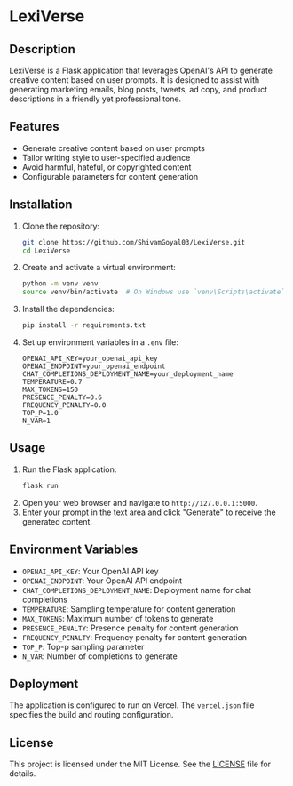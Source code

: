 # LexiVerse

## Description
LexiVerse is a Flask application that leverages OpenAI's API to generate creative content based on user prompts. It is designed to assist with generating marketing emails, blog posts, tweets, ad copy, and product descriptions in a friendly yet professional tone.

## Features
- Generate creative content based on user prompts
- Tailor writing style to user-specified audience
- Avoid harmful, hateful, or copyrighted content
- Configurable parameters for content generation

## Installation
1. Clone the repository:
   ```bash
   git clone https://github.com/ShivamGoyal03/LexiVerse.git
   cd LexiVerse
   ```
2. Create and activate a virtual environment:
   ```bash
   python -m venv venv
   source venv/bin/activate  # On Windows use `venv\Scripts\activate`
   ```
3. Install the dependencies:
   ```bash
   pip install -r requirements.txt
   ```
4. Set up environment variables in a `.env` file:
   ```
   OPENAI_API_KEY=your_openai_api_key
   OPENAI_ENDPOINT=your_openai_endpoint
   CHAT_COMPLETIONS_DEPLOYMENT_NAME=your_deployment_name
   TEMPERATURE=0.7
   MAX_TOKENS=150
   PRESENCE_PENALTY=0.6
   FREQUENCY_PENALTY=0.0
   TOP_P=1.0
   N_VAR=1
   ```

## Usage
1. Run the Flask application:
   ```bash
   flask run
   ```
2. Open your web browser and navigate to `http://127.0.0.1:5000`.
3. Enter your prompt in the text area and click "Generate" to receive the generated content.

## Environment Variables
- `OPENAI_API_KEY`: Your OpenAI API key
- `OPENAI_ENDPOINT`: Your OpenAI API endpoint
- `CHAT_COMPLETIONS_DEPLOYMENT_NAME`: Deployment name for chat completions
- `TEMPERATURE`: Sampling temperature for content generation
- `MAX_TOKENS`: Maximum number of tokens to generate
- `PRESENCE_PENALTY`: Presence penalty for content generation
- `FREQUENCY_PENALTY`: Frequency penalty for content generation
- `TOP_P`: Top-p sampling parameter
- `N_VAR`: Number of completions to generate

## Deployment
The application is configured to run on Vercel. The `vercel.json` file specifies the build and routing configuration.

## License
This project is licensed under the MIT License. See the [LICENSE](LICENSE) file for details.
